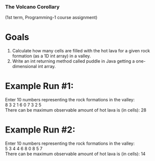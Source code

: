 ### The Volcano Corollary
(1st term, Programming-1 course assignment)

# Goals

1. Calculate how many cells are filled with the hot lava for a given rock formation (as a 1D 
int array) in a valley.
2. Write an int returning method called puddle in Java getting a one-dimensional int array.

# Example Run #1:
Enter 10 numbers representing the rock formations in the valley: <br>
8 3 2 1 6 0 7 3 2 5 <br>
There can be maximum observable amount of hot lava is (in cells): 28 <br>

# Example Run #2:
Enter 10 numbers representing the rock formations in the valley: <br>
5 3 4 4 6 8 0 8 5 7 <br> 
There can be maximum observable amount of hot lava is (in cells): 14 <br>
